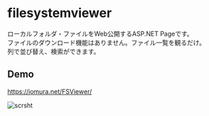 # filesystemviewer

ローカルフォルダ・ファイルをWeb公開するASP.NET Pageです。  
ファイルのダウンロード機能はありません。ファイル一覧を観るだけ。  
列で並び替え、検索ができます。

## Demo

https://jomura.net/FSViewer/

![scrsht](https://user-images.githubusercontent.com/42256916/113668796-bbf8ea80-96ed-11eb-9761-bf539de853ad.jpg)
